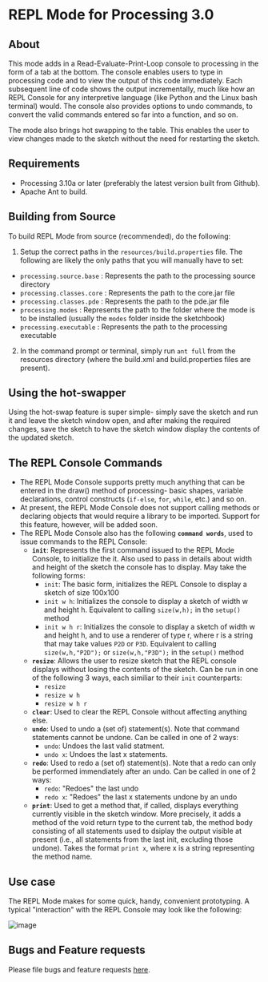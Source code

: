 REPL Mode for Processing 3.0
============================

About
-----
This mode adds in a Read-Evaluate-Print-Loop console to processing in the form of a tab at the bottom. The console enables users to type in processing code and to view the output of this code immediately. Each subsequent line of code shows the output incrementally, much like how an REPL Console for any interpretive language (like Python and the Linux bash terminal) would. The console also provides options to undo commands, to convert the valid commands entered so far into a function, and so on.  
  
The mode also brings hot swapping to the table. This enables the user to view changes made to the sketch without the need for restarting the sketch.

Requirements
------------
* Processing 3.10a or later (preferably the latest version built from Github).
* Apache Ant to build.

Building from Source
---------------------
To build REPL Mode from source (recommended), do the following:

1. Setup the correct paths in the `resources/build.properties` file. The following are likely the only paths that you will manually have to set:
  * `processing.source.base` : Represents the path to the processing source directory
  * `processing.classes.core` : Represents the path to the core.jar file
  * `processing.classes.pde` : Represents the path to the pde.jar file
  * `processing.modes` : Represents the path to the folder where the mode is to be installed (usually the `modes` folder inside the sketchbook)
  * `processing.executable` : Represents the path to the processing executable

2. In the command prompt or terminal, simply run `ant full` from the resources directory (where the build.xml and build.properties files are present).

Using the hot-swapper
---------------------

Using the hot-swap feature is super simple- simply save the sketch and run it and leave the sketch window open, and after making the required changes, save the sketch to have the sketch window display the contents of the updated sketch.

The REPL Console Commands
-------------------------
* The REPL Mode Console supports pretty much anything that can be entered in the draw() method of processing- basic shapes, variable declarations, control constructs (`if-else`, `for`, `while`, etc.) and so on.
* At present, the REPL Mode Console does not support calling methods or declaring objects that would require a library to be imported. Support for this feature, however, will be added soon.
* The REPL Mode Console also has the following **`command words`**, used to issue commands to the REPL Console:
  * **`init`**: Represents the first command issued to the REPL Mode Console, to initialize the it. Also used to pass in details about width and height of the sketch the console has to display. May take the following forms:
    * `init`: The basic form, initializes the REPL Console to display a sketch of size 100x100
    * `init w h`: Initializes the console to display a sketch of width w and height h. Equivalent to calling `size(w,h);` in the `setup()` method
    * `init w h r`: Initializes the console to display a sketch of width w and height h, and to use a renderer of type r, where r is a string that may take values `P2D` or `P3D`. Equivalent to calling `size(w,h,"P2D");` or `size(w,h,"P3D");` in the `setup()` method
  * **`resize`**: Allows the user to resize sketch that the REPL console displays without losing the contents of the sketch. Can be run in one of the following 3 ways, each similiar to their `init` counterparts:
    * `resize`
    * `resize w h`
    * `resize w h r`
  * **`clear`**: Used to clear the REPL Console without affecting anything else.
  * **`undo`**: Used to undo a (set of) statement(s). Note that command statements cannot be undone. Can be called in one of 2 ways:
    * `undo`: Undoes the last valid statment.
    * `undo x`: Undoes the last x statements.
  * **`redo`**: Used to redo a (set of) statement(s). Note that a redo can only be performed immendiately after an undo. Can be called in one of 2 ways:
    * `redo`: "Redoes" the last undo
    * `redo x`: "Redoes" the last x statements undone by an undo
  * **`print`**: Used to get a method that, if called, displays everything currently visible in the sketch window. More precisely, it adds a method of the void return type to the current tab, the method body consisting of all statements used to dsiplay the output visible at present (i.e., all statements from the last init, excluding those undone). Takes the format `print x`, where x is a string representing the method name.

Use case
---------
The REPL Mode makes for some quick, handy, convenient prototyping. A typical "interaction" with the REPL Console may look like the following:

![image](https://joelmoniz.files.wordpress.com/2015/06/repl_output_usecase.png?w=716)

Bugs and Feature requests
-------------------------
Please file bugs and feature requests [here](https://github.com/joelmoniz/REPLmode/issues).
